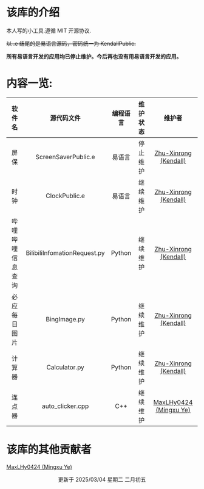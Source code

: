 # 该库的介绍

本人写的小工具.遵循 MIT 开源协议.

~~以 .e 结尾的是易语言源码，密码统一为 KendallPublic.~~

**所有易语言开发的应用均已停止维护。今后再也没有用易语言开发的应用。**

# 内容一览:

|      软件名      |          源代码文件          | 编程语言 | 维护状态 |                                             维护者                                              |
| :--------------: | :--------------------------: | :------: | :------: | :---------------------------------------------------------------------------------------------: |
|       屏保       |     ScreenSaverPublic.e      |  易语言  | 停止维护 | [Zhu-Xinrong (Kendall)](https://github.com/Zhu-Xinrong "Zhu-Xinrong (Kendall) 的 GitHub 主页")  |
|       时钟       |        ClockPublic.e         |  易语言  | 继续维护 | [Zhu-Xinrong (Kendall)](https://github.com/Zhu-Xinrong "Zhu-Xinrong (Kendall) 的 GitHub 主页")  |
| 哔哩哔哩信息查询 | BilibiliInfomationRequest.py |  Python  | 继续维护 | [Zhu-Xinrong (Kendall)](https://github.com/Zhu-Xinrong "Zhu-Xinrong (Kendall) 的 GitHub 主页")  |
|   必应每日图片   |         BingImage.py         |  Python  | 继续维护 | [Zhu-Xinrong (Kendall)](https://github.com/Zhu-Xinrong "Zhu-Xinrong (Kendall) 的 GitHub 主页")  |
|      计算器      |        Calculator.py         |  Python  | 继续维护 | [Zhu-Xinrong (Kendall)](https://github.com/Zhu-Xinrong "Zhu-Xinrong (Kendall) 的 GitHub 主页")  |
|      连点器      |       auto_clicker.cpp       |   C++    | 继续维护 | [MaxLHy0424 (Mingxu Ye)](https://github.com/MaxLHy0424 "MaxLHy0424 (Mingxu Ye) 的 GitHub 主页") |

# 该库的其他贡献者
[MaxLHy0424 (Mingxu Ye)](https://github.com/MaxLHy0424 "MaxLHy0424 (Mingxu Ye) 的 GitHub 主页")

<div align="center">

更新于 2025/03/04 星期二 二月初五

</div>